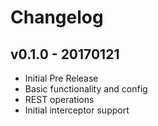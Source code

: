 # Changelog

## v0.1.0 - 20170121

- Initial Pre Release
- Basic functionality and config
- REST operations
- Initial interceptor support
